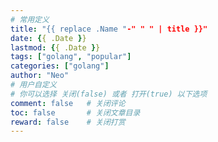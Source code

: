 ```yaml
---
# 常用定义
title: "{{ replace .Name "-" " " | title }}"
date: {{ .Date }}
lastmod: {{ .Date }}
tags: ["golang", "popular"] 
categories: ["golang"]             
author: "Neo"          
# 用户自定义
# 你可以选择 关闭(false) 或者 打开(true) 以下选项
comment: false   # 关闭评论
toc: false       # 关闭文章目录
reward: false	 # 关闭打赏
---
```

<!--more-->
